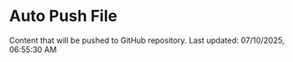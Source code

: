 # Auto Push File

Content that will be pushed to GitHub repository.
Last updated: 07/10/2025, 06:55:30 AM
